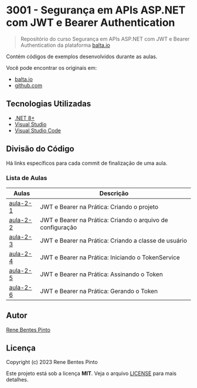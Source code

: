 # 3001 - Segurança em APIs ASP.NET com JWT e Bearer Authentication

> Repositório do curso Segurança em APIs ASP.NET com JWT e Bearer Authentication da plataforma [balta.io](https://balta.io)

Contém códigos de exemplos desenvolvidos durante as aulas.

Você pode encontrar os originais em:

- [balta.io](https://balta.io/cursos/seguranca-apis-aspnet-jwt-bearer)
- [github.com](https://github.com/balta-io/3001)

## Tecnologias Utilizadas

- [.NET 8+](https://dot.net/)
- [Visual Studio](https://visualstudio.com/)
- [Visual Studio Code](https://code.visualstudio.com/)

## Divisão do Código

Há links específicos para cada commit de finalização de uma aula.

### Lista de Aulas

| Aulas                            | Descrição                                                  |
| -------------------------------- | ---------------------------------------------------------- |
| [aula-2-1](../../commit/d5ccce9) | JWT e Bearer na Prática: Criando o projeto                 |
| [aula-2-2](../../commit/e784cdf) | JWT e Bearer na Prática: Criando o arquivo de configuração |
| [aula-2-3](../../commit/a01f4da) | JWT e Bearer na Prática: Criando a classe de usuário       |
| [aula-2-4](../../commit/70dcd81) | JWT e Bearer na Prática: Iniciando o TokenService          |
| [aula-2-5](../../commit/70dcd81) | JWT e Bearer na Prática: Assinando o Token                 |
| [aula-2-6](../../commit/70dcd81) | JWT e Bearer na Prática: Gerando o Token                   |

## Autor

[Rene Bentes Pinto](http://github.com/renebentes)

## Licença

Copyright (c) 2023 Rene Bentes Pinto

Este projeto está sob a licença **MIT**. Veja o arquivo [LICENSE](LICENSE) para mais detalhes.
